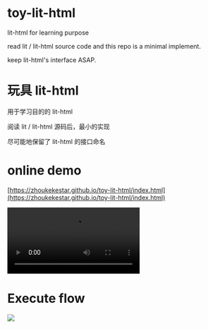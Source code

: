 # toy-lit-html

lit-html for learning purpose

read lit / lit-html source code and this repo is a minimal implement.

keep lit-html's interface ASAP.


# 玩具 lit-html

用于学习目的的 lit-html

阅读 lit / lit-html 源码后，最小的实现

尽可能地保留了 lit-html 的接口命名

# online demo

[https://zhoukekestar.github.io/toy-lit-html/index.html](https://zhoukekestar.github.io/toy-lit-html/index.html)

<video src="https://github.com/zhoukekestar/notes/assets/7157346/496c65aa-62d4-43f3-97ec-531f2b0b7bf1"></video>

# Execute flow

![](https://www.plantuml.com/plantuml/svg/jLVDRjiu4BxhAUPW83QGzGCuq6vsimKI82s2DEWb26nQcbXiACgbgDX5a2VelPUY1NhhgUYXv_PbsZn7Xv8fcoeJoqbw2HXgvfkVx-EGtiqrKxf8HH0eb34g-EjlEC5qAfZ6OymBeGUGw5ICSgsud8pgZqF1DIecyi0rDm0Lr02keFBA1ul5wTasN39H8ErauvSOwTCpk5wDlPTm4HynHM4bpfR_Tdi1YpI_f3ZBpQ1UDLoZJ5B08jAP8aV7okQcK1TAmjJ0nEZ1zYTbxFl3JexwXQcZwnRVFiaQAihIb6iNfdiFdCu4QnI_Vx05Dvy-thp_xY9PfwhXFWYxLpFjkhdDzjjCH3Pceh-Iupw9YinbHgQAJnB3caBZICBgpEVp3eovZC4FMA_wbTCJWIbAtG3K2S_xA204rsfBBxotUdqk9QhzawU7P6M4Vaky6HCNg7v7DysdlqMUTAz0lvwIwTx-mU7_mwD_Zq-sWIh0ENKsY_70BE6wjrD7S7cqYhIvhQhIUYmv_FdvmuzlR_nC7X0VJ4QMKNVNowpz5ZGt_B1-nckVPbb5MHUtCMAyFVwwWYm8dHkHoSUe9SwYmeYYpzDfflGpOgfRooCtfMhwsck5PcNouAICgY1iJa3Wvv0o7IMReooKVo-SIkZ3pehKpR97HBQlqw_rSyKc9gyxeOpcttszUVkblJYAQMncM7NLjEMEKaYQyxrT7SvOi3MHUAoEWETGfHG7juvnqsLx7PGgj42RN0QMgqWWexEvnemQXafNRHh0G-9HSwgpOmOYocfPmV-7vvd2hXc1pdHskiEcKvGnwAmyS8nBLAI9pVEesaTzBjc3q2sq1wgyNtSU1zlgpO_cs_G_HUvuWmHX23bIJ-A5DOIXVPciGanGBpj7oXjs1DS6ejFk6IDnLYusvjx_WAaazV1NZD-u7XyHdLY46TS9B4UsVNC-0iV_q8u5fiQ7THH7nuBb6af7wzSu-lYgO0AYGfcJiSHOCyxyAJLdsyxQsLFP__aPUCShsyXuaGTed6lgPKjHpQsKsWyWIKxF-LYG1leKaK48LjrEhrPy34awmP94Gv4qUxE4Koy4ly0SHlPDEWfsgJBpU-aN)


